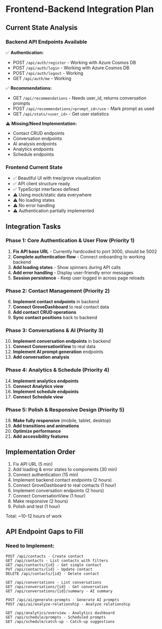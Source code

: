 # Frontend-Backend Integration Plan

## Current State Analysis

### Backend API Endpoints Available
✅ **Authentication:**
- POST `/api/auth/register` - Working with Azure Cosmos DB
- POST `/api/auth/login` - Working with Azure Cosmos DB
- POST `/api/auth/logout` - Working
- GET `/api/auth/me` - Working

✅ **Recommendations:**
- GET `/api/recommendations` - Needs user_id, returns conversation prompts
- POST `/api/recommendations/<prompt_id>/use` - Mark prompt as used
- GET `/api/stats/<user_id>` - Get user statistics

⚠️ **Missing/Need Implementation:**
- Contact CRUD endpoints
- Conversation endpoints
- AI analysis endpoints
- Analytics endpoints
- Schedule endpoints

### Frontend Current State
- ✅ Beautiful UI with tree/grove visualization
- ✅ API client structure ready
- ✅ TypeScript interfaces defined
- ⚠️ Using mock/static data everywhere
- ⚠️ No loading states
- ⚠️ No error handling
- ⚠️ Authentication partially implemented

## Integration Tasks

### Phase 1: Core Authentication & User Flow (Priority 1)
1. **Fix API base URL** - Currently hardcoded to port 3000, should be 5002
2. **Complete authentication flow** - Connect onboarding to working backend
3. **Add loading states** - Show spinners during API calls
4. **Add error handling** - Display user-friendly error messages
5. **Session persistence** - Keep user logged in across page reloads

### Phase 2: Contact Management (Priority 2)
6. **Implement contact endpoints** in backend
7. **Connect GroveDashboard** to real contact data
8. **Add contact CRUD operations**
9. **Sync contact positions** back to backend

### Phase 3: Conversations & AI (Priority 3)
10. **Implement conversation endpoints** in backend
11. **Connect ConversationView** to real data
12. **Implement AI prompt generation** endpoints
13. **Add conversation analysis**

### Phase 4: Analytics & Schedule (Priority 4)
14. **Implement analytics endpoints**
15. **Connect Analytics view**
16. **Implement schedule endpoints**
17. **Connect Schedule view**

### Phase 5: Polish & Responsive Design (Priority 5)
18. **Make fully responsive** (mobile, tablet, desktop)
19. **Add transitions and animations**
20. **Optimize performance**
21. **Add accessibility features**

## Implementation Order

1. Fix API URL (5 min)
2. Add loading & error states to components (30 min)
3. Connect authentication (15 min)
4. Implement backend contact endpoints (2 hours)
5. Connect GroveDashboard to real contacts (1 hour)
6. Implement conversation endpoints (2 hours)
7. Connect ConversationView (1 hour)
8. Make responsive (2 hours)
9. Polish and test (1 hour)

Total: ~10-12 hours of work

## API Endpoint Gaps to Fill

### Need to Implement:
```
POST /api/contacts - Create contact
GET /api/contacts - List contacts with filters
GET /api/contacts/{id} - Get single contact
PUT /api/contacts/{id} - Update contact
DELETE /api/contacts/{id} - Delete contact

GET /api/conversations - List conversations
GET /api/conversations/{id} - Get conversation
GET /api/conversations/{id}/summary - AI summary

POST /api/ai/generate-prompts - Generate AI prompts
POST /api/ai/analyze-relationship - Analyze relationship

GET /api/analytics/overview - Analytics dashboard
GET /api/schedule/prompts - Scheduled prompts
GET /api/schedule/catch-up - Catch-up suggestions
```

